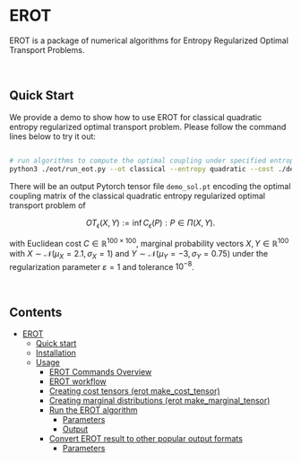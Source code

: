 # EROT
EROT is a package of numerical algorithms for Entropy Regularized Optimal Transport Problems.

</br>

## Quick Start
We provide a demo to show how to use EROT for classical quadratic entropy regularized optimal transport problem. Please follow the command lines below to try it out:

```bash

# run algorithms to compute the optimal coupling under specified entropic regularization.
python3 ./eot/run_eot.py --ot classical --entropy quadratic --cost ./demo/C.pt --marginal ./demo/X.pt ./demo/Y.pt --epsilon 1 --num_iter 50000 --error 1e-8 --out demo_sol.pt
```
There will be an output Pytorch tensor file `demo_sol.pt` encoding the optimal coupling matrix of the classical quadratic entropy regularized optimal transport problem of

$$
OT_{\epsilon}(X,Y) := \inf C_\epsilon(P) : P\in\Pi(X,Y) . 
$$

with Euclidean cost $C \in \mathbb{R}^{100\times 100}$, marginal probability vectors $X,Y \in \mathbb{R}^{100}$ with $X \sim \mathcal{N}(\mu_X=2.1,\sigma_X=1)$ and $Y \sim \mathcal{N}(\mu_Y=-3, \sigma_Y=0.75)$ under the regularization parameter $\varepsilon = 1$ and tolerance $10^{-8}$.

</br>

## Contents

- [EROT](#erot)
   * [Quick start](#quick-start)
   * [Installation](#installation)
   * [Usage](#usage)
      + [EROT Commands Overview](#yacht-commands-overview)
      + [EROT workflow](#yacht-workflow)
      + [Creating cost tensors (erot make_cost_tensor)](#creating-sketches-of-your-reference-database-genomes-yacht-sketch-ref)
      + [Creating marginal distributions (erot make_marginal_tensor)](#creating-sketches-of-your-sample-yacht-sketch-sample)
      + [Run the EROT algorithm](#run-the-yacht-algorithm-yacht-run)
         - [Parameters](#parameters-1)
         - [Output](#output-1)
      + [Convert EROT result to other popular output formats](#convert-yacht-result-to-other-popular-output-formats-yacht-convert)
         - [Parameters](#parameters-2)
